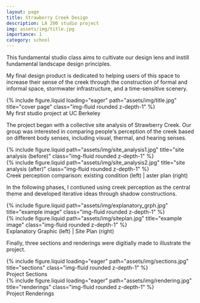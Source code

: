 ```yaml
---
layout: page
title: Strawberry Creek Design
description: LA 200 studio project
img: assets/img/title.jpg
importance: 1
category: school
---
```


This fundamental studio class aims to cultivate our design lens and instill fundamental landscape design principles. 

My final design product is dedicated to helping users of this space to increase their sense of the creek through the construction of formal and informal space, stormwater infrastructure, and a time-sensitive scenery.

<div class="row">
    <div class="col-sm mt-3 mt-md-0">
        {% include figure.liquid loading="eager" path="assets/img/title.jpg" title="cover page" class="img-fluid rounded z-depth-1" %}
    </div>
</div>
<div class="caption">
    My first studio project at UC Berkeley
</div>

The project began with a collective site analysis of Strawberry Creek. Our group was interested in comparing people's perception of the creek based on different body senses, including visual, thermal, and hearing senses.

<div class="row justify-content-sm-center">
    <div class="col-sm-6 mt-3 mt-md-0">
        {% include figure.liquid path="assets/img/site_analysis1.jpg" title="site analysis (before)" class="img-fluid rounded z-depth-1" %}
    </div>
    <div class="col-sm-6 mt-3 mt-md-0">
        {% include figure.liquid path="assets/img/site_analysis2.jpg" title="site analysis (after)" class="img-fluid rounded z-depth-1" %}
    </div>
</div>
<div class="caption">
    Creek perception comparison: existing condition (left) | aster plan (right)
</div>

In the following phases, I contiuned using creek perception as the central theme and developed iterative ideas through shadow constructions.

<div class="row justify-content-sm-center">
    <div class="col-sm-6 mt-3 mt-md-0">
        {% include figure.liquid path="assets/img/explanatory_grph.jpg" title="example image" class="img-fluid rounded z-depth-1" %}
    </div>
    <div class="col-sm-6 mt-3 mt-md-0">
        {% include figure.liquid path="assets/img/siteplan.jpg" title="example image" class="img-fluid rounded z-depth-1" %}
    </div>
</div>
<div class="caption">
    Explanatory Graphic (left) | Site Plan (right)
</div>

Finally, three sections and renderings were digitially made to illustrate the project.

<div class="row">
    <div class="col-sm mt-3 mt-md-0">
        {% include figure.liquid loading="eager" path="assets/img/sections.jpg" title="sections" class="img-fluid rounded z-depth-1" %}
    </div>
</div>
<div class="caption">
    Project Sections
</div>
<div class="row">
    <div class="col-sm mt-3 mt-md-0">
        {% include figure.liquid loading="eager" path="assets/img/rendering.jpg" title="renderings" class="img-fluid rounded z-depth-1" %}
    </div>
</div>
<div class="caption">
    Project Renderings
</div>